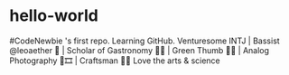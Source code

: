 # hello-world
#CodeNewbie 's first repo. Learning GitHub.
Venturesome INTJ | Bassist @leoaether 🎼 | Scholar of Gastronomy 👨‍🍳 | Green Thumb 👨‍🌾 | Analog Photography 📸🎞️ | Craftsman 👨‍🎨 
Love the arts & science
